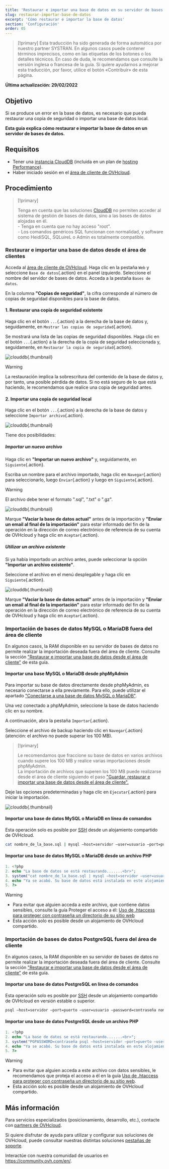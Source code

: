 ```yaml
---
title: 'Restaurar e importar una base de datos en su servidor de bases de datos'
slug: restaurar-importar-base-de-datos
excerpt: 'Cómo restaurar e importar la base de datos'
section: 'Configuración'
order: 05
---
```


> [!primary]
> Esta traducción ha sido generada de forma automática por nuestro partner SYSTRAN. En algunos casos puede contener términos imprecisos, como en las etiquetas de los botones o los detalles técnicos. En caso de duda, le recomendamos que consulte la versión inglesa o francesa de la guía. Si quiere ayudarnos a mejorar esta traducción, por favor, utilice el botón «Contribuir» de esta página.
>

**Última actualización: 29/02/2022**

## Objetivo

Si se produce un error en la base de datos, es necesario que pueda restaurar una copia de seguridad o importar una base de datos local. 

**Esta guía explica cómo restaurar e importar la base de datos en un servidor de bases de datos.**

## Requisitos

- Tener una [instancia CloudDB](https://www.ovh.es/cloud/cloud-databases/) (incluida en un plan de [hosting Performance](https://www.ovhcloud.com/es-es/web-hosting/)).
- Haber iniciado sesión en el [área de cliente de OVHcloud](https://www.ovh.com/auth/?action=gotomanager&from=https://www.ovh.es/&ovhSubsidiary=es).

## Procedimiento

> [!primary]
>
> Tenga en cuenta que las soluciones [CloudDB](https://www.ovh.es/cloud/cloud-databases/) no permiten acceder al sistema de gestión de bases de datos, sino a las bases de datos alojadas en él.
> <br> - Tenga en cuenta que no hay acceso "root".
> <br> - Los comandos genéricos SQL funcionan con normalidad, y software como HeidiSQL, SQLuireL o Admin es totalmente compatible.
> 

### Restaurar e importar una base de datos desde el área de clientes

Acceda al [área de cliente de OVHcloud](https://www.ovh.com/auth/?action=gotomanager&from=https://www.ovh.es/&ovhSubsidiary=es). Haga clic en la pestaña `Web` y seleccione `Base de datos`{.action} en el panel izquierdo. Seleccione el nombre del servidor de bases de datos. Acceda a la pestaña `Bases de datos`.

En la columna **"Copias de seguridad"**, la cifra corresponde al número de copias de seguridad disponibles para la base de datos.

#### 1\. Restaurar una copia de seguridad existente

Haga clic en el botón `...`{.action} a la derecha de la base de datos y, seguidamente, en `Mostrar las copias de seguridad`{.action}.

Se mostrará una lista de las copias de seguridad disponibles. Haga clic en el botón `...`{.action} a la derecha de la copia de seguridad seleccionada y, seguidamente, en `Restaurar la copia de seguridad`{.action}.

![clouddb](images/private-sql-restore01.png){.thumbnail}

> [!warning]
>
> La restauración implica la sobrescritura del contenido de la base de datos y, por tanto, una posible pérdida de datos. Si no está seguro de lo que está haciendo, le recomendamos que realice una copia de seguridad antes.
> 

#### 2\. Importar una copia de seguridad local

Haga clic en el botón `...`{.action} a la derecha de la base de datos y seleccione `Importar archivo`{.action}.

![clouddb](images/private-sql-import01.png){.thumbnail}

Tiene dos posibilidades:

##### Importar un nuevo archivo

Haga clic en **"Importar un nuevo archivo"** y, seguidamente, en `Siguiente`{.action}.

Escriba un nombre para el archivo importado, haga clic en `Navegar`{.action} para seleccionarlo, luego `Enviar`{.action} y luego en `Siguiente`{.action}.

> [!warning]
>
> El archivo debe tener el formato ".sql", ".txt" o ".gz".
> 

![clouddb](images/private-sql-import02.png){.thumbnail}

Marque **"Vaciar la base de datos actual"** antes de la importación y **"Enviar un email al final de la importación"** para estar informado del fin de la operación en la dirección de correo electrónico de referencia de su cuenta de OVHcloud y haga clic en `Aceptar`{.action}.

##### Utilizar un archivo existente

Si ya había importado un archivo antes, puede seleccionar la opción **"Importar un archivo existente"**.

Seleccione el archivo en el menú desplegable y haga clic en `Siguiente`{.action}.

![clouddb](images/private-sql-import03.png){.thumbnail}

Marque **"Vaciar la base de datos actual"** antes de la importación y **"Enviar un email al final de la importación"** para estar informado del fin de la operación en la dirección de correo electrónico de referencia de su cuenta de OVHcloud y haga clic en `Aceptar`{.action}.

### Importación de bases de datos MySQL o MariaDB fuera del área de cliente

En algunos casos, la RAM disponible en su servidor de bases de datos no permite realizar la importación deseada fuera del área de cliente. Consulte la sección ["Restaurar e importar una base de datos desde el área de cliente"](./#restaurar-e-importar-una-base-de-datos-desde-el-area-de-cliente) de esta guía.


#### Importar una base MySQL o MariaDB desde phpMyAdmin

Para importar su base de datos directamente desde phpMyAdmin, es necesario conectarse a ella previamente. Para ello, puede utilizar el apartado ["Conectarse a una base de datos MySQL o MariaDB"](https://docs.ovh.com/es/clouddb/coneccion-base-de-datos-servidor-bdd/#importar-una-base-de-datos-mysql-o-mariadb).

Una vez conectado a phpMyAdmin, seleccione la base de datos haciendo clic en su nombre.

A continuación, abra la pestaña `Importar`{.action}.

Seleccione el archivo de backup haciendo clic en `Navegar`{.action} (atención: el archivo no puede superar los 100 MB).

> [!primary]
>
> Le recomendamos que fraccione su base de datos en varios archivos cuando supere los 100 MB y realice varias importaciones desde phpMyAdmin.<br>
> La importación de archivos que superen los 100 MB puede realizarse desde el área de cliente siguiendo el paso ["Guardar, restaurar e importar una base de datos desde el área de cliente".](./#restaurar-e-importar-una-base-de-datos-desde-el-area-de-clientes) 


Deje las opciones predeterminadas y haga clic en `Ejecutar`{.action} para iniciar la importación.

![clouddb](images/private-sql-import04.png){.thumbnail}

#### Importar una base de datos MySQL o MariaDB en línea de comandos

Esta operación solo es posible por [SSH](https://docs.ovh.com/es/hosting/web_hosting_ssh_en_alojamiento_compartido/) desde un alojamiento compartido de OVHcloud.

```bash
cat nombre_de_la_base.sql | mysql —host=servidor —user=usuario —port=puerto —contraseña=contraseña nombre_de_la_BD
```

#### Importar una base de datos MySQL o MariaDB desde un archivo PHP

```php
1. <?php
2. echo "La base de datos se está restaurando.......<br>";
3. system("cat nombre_de_la_base.sql | mysql —host=servidor —user=usuario —port=puerto —password=contraseña nombre_de_la_BD");
4. echo "Ya se acabó. Su base de datos está instalada en este alojamiento".
5. ?>
```

> [!warning]
>
> - Para evitar que alguien acceda a este archivo, que contiene datos sensibles, consulte la guía Proteger el acceso a él: [Uso de .htaccess para proteger con contraseña un directorio de su sitio web](https://docs.ovh.com/gb/en/hosting/how_to_password_protect_a_directory_on_your_website/)
> - Esta acción solo es posible desde un alojamiento de OVHcloud compartido.
>

### Importación de bases de datos PostgreSQL fuera del área de cliente

En algunos casos, la RAM disponible en su servidor de bases de datos no permite realizar la importación deseada fuera del área de cliente. Consulte la sección ["Restaurar e importar una base de datos desde el área de cliente"](./#restaurar-e-importar-una-base-de-datos-desde-el-area-de-clientes) de esta guía.

#### Importar una base de datos PostgreSQL en línea de comandos

Esta operación solo es posible por [SSH](https://docs.ovh.com/es/hosting/web_hosting_ssh_en_alojamiento_compartido/) desde un alojamiento compartido de OVHcloud en versión estable o superior.

```bash
psql —host=servidor —port=puerto —user=usuario —password=contraseña nombre_de_la_BD < nombre_de_la_BD.sql
```

#### Importar una base de datos PostgreSQL desde un archivo PHP

```php
1. <?php
2. echo "La base de datos se está restaurando.......<br>";
3. system("PGPASSWORD=contraseña psql —host=servidor —port=puerto —user=usuario —password=contraseña nombre_de_la_BD < nombre_de_la_BD.sql");
4. echo "Ya se acabó. Su base de datos está instalada en este alojamiento".
5. ?>
```

> [!warning]
>
> - Para evitar que alguien acceda a este archivo con datos sensibles, le recomendamos que proteja el acceso a él en la guía [Uso de .htaccess para proteger con contraseña un directorio de su sitio web](https://docs.ovh.com/gb/en/hosting/how_to_password_protect_a_directory_on_your_website/).
> - Esta acción solo es posible desde un alojamiento de OVHcloud compartido.
>

## Más información

Para servicios especializados (posicionamiento, desarrollo, etc.), contacte con [partners de OVHcloud](https://partner.ovhcloud.com/es-es/).

Si quiere disfrutar de ayuda para utilizar y configurar sus soluciones de OVHcloud, puede consultar nuestras distintas soluciones [pestañas de soporte](https://www.ovhcloud.com/es-es/support-levels/).

Interactúe con nuestra comunidad de usuarios en <https://community.ovh.com/en/>.